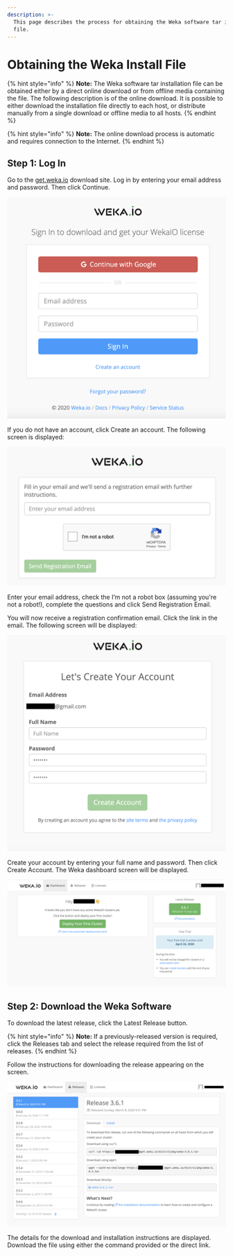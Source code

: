 ```yaml
---
description: >-
  This page describes the process for obtaining the Weka software tar install
  file.
---
```


# Obtaining the Weka Install File

{% hint style="info" %}
**Note:** The Weka software tar installation file can be obtained either by a direct online download or from offline media containing the file. The following description is of the online download. It is possible to either download the installation file directly to each host, or distribute manually from a single download or offline media to all hosts.
{% endhint %}

{% hint style="info" %}
**Note:** The online download process is automatic and requires connection to the Internet.
{% endhint %}

## Step 1: Log In

Go to the [get.weka.io](https://get.weka.io/ui/dashboard) download site. Log in by entering your email address and password. Then click Continue.

![Weka System Login Screen](../../.gitbook/assets/get-weka-io-start.png)

If you do not have an account, click Create an account. The following screen is displayed:

![Registration Screen to Create an Account](../../.gitbook/assets/get-weka-io-register.png)

Enter your email address, check the I’m not a robot box \(assuming you're not a robot!\), complete the questions and click Send Registration Email.

You will now receive a registration confirmation email. Click the link in the email. The following screen will be displayed:

![Weka Registration: Create Account Screen](../../.gitbook/assets/get-weka-io-create.png)

Create your account by entering your full name and password. Then click Create Account. The Weka dashboard screen will be displayed.

![Weka Dashboard Screen](../../.gitbook/assets/get-weka-io-new.png)

## Step 2: Download the Weka Software

To download the latest release, click the Latest Release button.

{% hint style="info" %}
**Note:** If a previously-released version is required, click the Releases tab and select the release required from the list of releases.
{% endhint %}

Follow the instructions for downloading the release appearing on the screen.

![Weka Download Screen](../../.gitbook/assets/get-weka-io-dl.png)

The details for the download and installation instructions are displayed. Download the file using either the command provided or the direct link.

